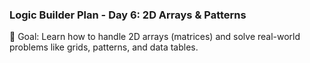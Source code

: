 ### Logic Builder Plan - Day 6: 2D Arrays & Patterns

🎯 Goal: Learn how to handle 2D arrays (matrices) and solve real-world problems like grids, patterns, and data tables.
